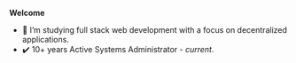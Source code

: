 __Welcome__
- 🌱 I’m studying full stack web development with a focus on decentralized applications.
- :heavy_check_mark: 10+ years Active Systems Administrator - <em>current</em>. 